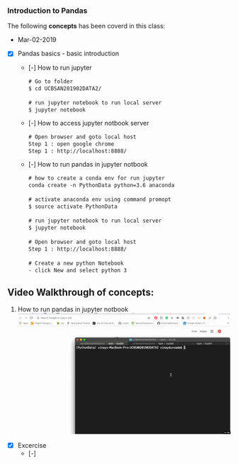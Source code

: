 ### Introduction to Pandas ###

The following **concepts** has been coverd in this class:
* Mar-02-2019

* [x] Pandas basics - basic introduction
    * [-] How to run jupyter 
        ```
        # Go to folder
        $ cd UCBSAN201902DATA2/

        # run jupyter notebook to run local server
        $ jupyter notebook
        ```
        
    * [-] How to access jupyter notbook server
        ```
        # Open browser and goto local host
        Step 1 : open google chrome
        Step 1 : http://localhost:8888/
        ```
    * [-] How to run pandas in jupyter notbook
        ```
        # how to create a conda env for run jupyter
        conda create -n PythonData python=3.6 anaconda
        
        # activate anaconda env using command promopt
        $ source activate PythonData

        # run jupyter notebook to run local server
        $ jupyter notebook

        # Open browser and goto local host
        Step 1 : http://localhost:8888/
        
        # Create a new python Notebook
        - click New and select python 3
        
        ```

## Video Walkthrough of concepts:

1. How to run pandas in jupyter notbook 
    ![Panda example](jn_example.gif)

* [x] Excercise
  * [-] 
